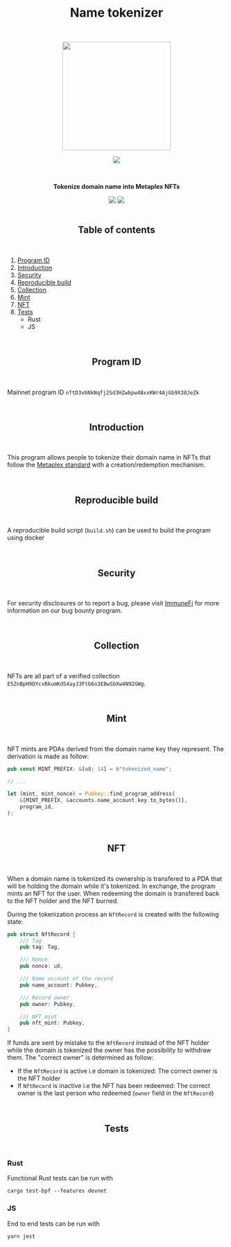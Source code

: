 <h1 align="center">Name tokenizer</h1>
<br />
<p align="center">
<img width="250" src="https://i.imgur.com/nn7LMNV.png"/>
</p>
<p align="center">
<a href="https://twitter.com/bonfida">
<img src="https://img.shields.io/twitter/url?label=Bonfida&style=social&url=https%3A%2F%2Ftwitter.com%2Fbonfida">
</a>
</p>
<br />

<p align="center">
<strong>
Tokenize domain name into Metaplex NFTs
</strong>
</p>

<div align="center">
<img src="https://img.shields.io/badge/TypeScript-007ACC?style=for-the-badge&logo=typescript&logoColor=white" />
<img src="https://img.shields.io/badge/Rust-000000?style=for-the-badge&logo=rust&logoColor=white" />
</div>

<br />
<h2 align="center">Table of contents</h2>
<br />

1. [Program ID](#program-id)
2. [Introduction](#introduction)
3. [Security](#security)
4. [Reproducible build](#build)
5. [Collection](#collection)
6. [Mint](#mint)
7. [NFT](#nft)
8. [Tests](#tests)
   - Rust
   - JS

<br />
<a name="program-id"></a>
<h2 align="center">Program ID</h2>
<br />

Mainnet program ID `nftD3vbNkNqfj2Sd3HZwbpw4BxxKWr4AjGb9X38JeZk`

<br />
<a name="introduction"></a>
<h2 align="center">Introduction</h2>
<br />

This program allows people to tokenize their domain name in NFTs that follow the [Metaplex standard](https://github.com/metaplex-foundation/metaplex-program-library/tree/master/token-metadata) with a creation/redemption mechanism.

<br />
<a name="build"></a>
<h2 align="center">Reproducible build</h2>
<br />

A reproducible build script (`build.sh`) can be used to build the program using docker

<br />
<a name="security"></a>
<h2 align="center">Security</h2>
<br />

For security disclosures or to report a bug, please visit [ImmuneFi](https://immunefi.com/bounty/bonfida/) for more information on our bug bounty program.

<br />
<a name="collection"></a>
<h2 align="center">Collection</h2>
<br />

NFTs are all part of a verified collection `E5ZnBpH9DYcxRkumKdS4ayJ3Ftb6o3E8wSbXw4N92GWg`.

<br />
<a name="mint"></a>
<h2 align="center">Mint</h2>
<br />

NFT mints are PDAs derived from the domain name key they represent. The derivation is made as follow:

```rust
pub const MINT_PREFIX: &[u8; 14] = b"tokenized_name";

// ...

let (mint, mint_nonce) = Pubkey::find_program_address(
    &[MINT_PREFIX, &accounts.name_account.key.to_bytes()],
    program_id,
);
```

<br />
<a name="nft"></a>
<h2 align="center">NFT</h2>
<br />

When a domain name is tokenized its ownership is transfered to a PDA that will be holding the domain while it's tokenized. In exchange, the program mints an NFT for the user. When redeeming the domain is transfered back to the NFT holder and the NFT burned.

During the tokenization process an `NftRecord` is created with the following state:

```rust
pub struct NftRecord {
    /// Tag
    pub tag: Tag,

    /// Nonce
    pub nonce: u8,

    /// Name account of the record
    pub name_account: Pubkey,

    /// Record owner
    pub owner: Pubkey,

    /// NFT mint
    pub nft_mint: Pubkey,
}
```

If funds are sent by mistake to the `NftRecord` instead of the NFT holder while the domain is tokenized the owner has the possibility to withdraw them. The "correct owner" is determined as follow:

- If the `NftRecord` is active i.e domain is tokenized: The correct owner is the NFT holder
- If `NftRecord` is inactive i.e the NFT has been redeemed: The correct owner is the last person who redeemed (`owner` field in the `NftRecord`)

<br />
<a name="tests"></a>
<h2 align="center">Tests</h2>
<br />

### Rust

Functional Rust tests can be run with

```
cargo test-bpf --features devnet
```

### JS

End to end tests can be run with

```
yarn jest
```
